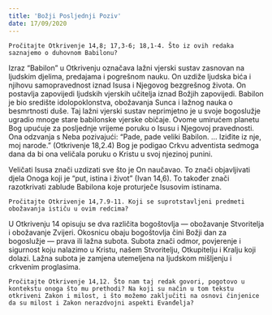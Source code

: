 ```yaml
---
title: 'Božji Posljednji Poziv'
date: 17/09/2020
---
```


`Pročitajte Otkrivenje 14,8; 17,3-6; 18,1-4. Što iz ovih redaka saznajemo o duhovnom Babilonu?`

Izraz “Babilon” u Otkrivenju označava lažni vjerski sustav zasnovan na ljudskim djelima, predajama i pogrešnom nauku. On uzdiže ljudska bića i njihovu samopravednost iznad Isusa i Njegovog bezgrešnog života. On postavlja zapovijedi ljudskih vjerskih učitelja iznad Božjih zapovijedi. Babilon je bio središte idolopoklonstva, obožavanja Sunca i lažnog nauka o besmrtnosti duše. Taj lažni vjerski sustav neprimjetno je u svoje bogoslužje ugradio mnoge stare babilonske vjerske običaje. Ovome umirućem planetu Bog upućuje za posljednje vrijeme poruku o Isusu i Njegovoj pravednosti. Ona odzvanja s Neba pozivajući: “Pade, pade veliki Babilon. ... Iziđite iz nje, moj narode.” (Otkrivenje 18,2.4) Bog je podigao Crkvu adventista sedmoga dana da bi ona veličala poruku o Kristu u svoj njezinoj punini.

Veličati Isusa znači uzdizati sve što je On naučavao. To znači objavljivati djela Onoga koji je “put, istina i život” (Ivan 14,6). To također znači razotkrivati zablude Babilona koje proturječe Isusovim istinama.

`Pročitajte Otkrivenje 14,7.9-11. Koji se suprotstavljeni predmeti obožavanja ističu u ovim redcima?`

U Otkrivenju 14 opisuju se dva različita bogoštovlja — obožavanje Stvoritelja i obožavanje Zvijeri. Okosnicu obaju bogoštovlja čini Božji dan za bogoslužje — prava ili lažna subota. Subota znači odmor, povjerenje i sigurnost koju nalazimo u Kristu, našem Stvoritelju, Otkupitelju i Kralju koji dolazi. Lažna subota je zamjena utemeljena na ljudskom mišljenju i crkvenim proglasima.

`Pročitajte Otkrivenje 14,12. Što nam taj redak govori, pogotovo u kontekstu onoga što mu prethodi? Na koji su način u tom tekstu otkriveni Zakon i milost, i što možemo zaključiti na osnovi činjenice da su milost i Zakon nerazdvojni aspekti Evanđelja?`